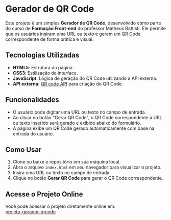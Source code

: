 # Gerador de QR Code

Este projeto é um simples **Gerador de QR Code**, desenvolvido como parte do curso de **Formação Front-end** do professor Matheus Battisti. Ele permite que os usuários insiram uma URL ou texto e gerem um QR Code correspondente de forma prática e visual.

## Tecnologias Utilizadas

- **HTML5**: Estrutura da página.
- **CSS3**: Estilização da interface.
- **JavaScript**: Lógica de geração do QR Code utilizando a API externa.
- **API externa**: [QR code API](https://goqr.me/api/) para criação do QR Code.

## Funcionalidades

- O usuário pode digitar uma URL ou texto no campo de entrada.
- Ao clicar no botão "Gerar QR Code", o QR Code correspondente à URL ou texto inserido será gerado e exibido abaixo do formulário.
- A página exibe um QR Code gerado automaticamente com base na entrada do usuário.

## Como Usar

1. Clone ou baixe o repositório em sua máquina local.
2. Abra o arquivo `index.html` em seu navegador para visualizar o projeto.
3. Insira uma URL ou texto no campo de entrada.
4. Clique no botão **Gerar QR Code** para gerar o QR Code correspondente.

## Acesse o Projeto Online

Você pode acessar o projeto diretamente online em:  
[projeto-gerador-qrcode](https://projeto-gerador-qrcode.vercel.app)
